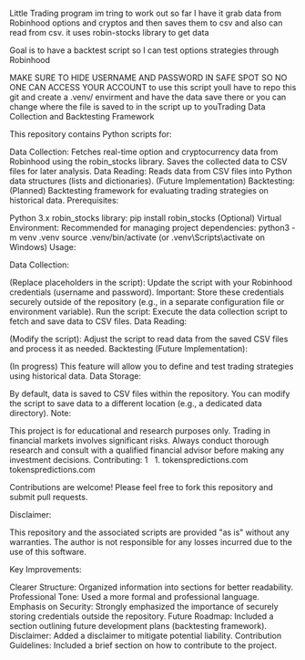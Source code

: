Little Trading program im tring to work out so far I have it grab data from Robinhood options and cryptos and then saves them to csv and also can read from csv. it uses robin-stocks library to get data

Goal is to have a backtest script so I can test options strategies through Robinhood

MAKE SURE TO HIDE USERNAME AND PASSWORD IN SAFE SPOT SO NO ONE CAN ACCESS YOUR ACCOUNT
to use this script youll have to repo this git and create a .venv/ envirment and have the data save there or you can change where the file is saved to in the script up to youTrading Data Collection and Backtesting Framework

This repository contains Python scripts for:

Data Collection:
Fetches real-time option and cryptocurrency data from Robinhood using the robin_stocks library.
Saves the collected data to CSV files for later analysis.
Data Reading:
Reads data from CSV files into Python data structures (lists and dictionaries).
(Future Implementation) Backtesting:
(Planned) Backtesting framework for evaluating trading strategies on historical data.
Prerequisites:

Python 3.x
robin_stocks library: pip install robin_stocks
(Optional) Virtual Environment:
Recommended for managing project dependencies:
python3 -m venv .venv
source .venv/bin/activate (or .venv\Scripts\activate on Windows)
Usage:

Data Collection:

(Replace placeholders in the script): Update the script with your Robinhood credentials (username and password). Important: Store these credentials securely outside of the repository (e.g., in a separate configuration file or environment variable).
Run the script: Execute the data collection script to fetch and save data to CSV files.
Data Reading:

(Modify the script): Adjust the script to read data from the saved CSV files and process it as needed.
Backtesting (Future Implementation):

(In progress) This feature will allow you to define and test trading strategies using historical data.
Data Storage:

By default, data is saved to CSV files within the repository.
You can modify the script to save data to a different location (e.g., a dedicated data directory).
Note:

This project is for educational and research purposes only.
Trading in financial markets involves significant risks.
Always conduct thorough research and consult with a qualified financial advisor before making any investment decisions.
Contributing: 1    
 1. 
tokenspredictions.com
tokenspredictions.com

Contributions are welcome! Please feel free to fork this repository and submit pull requests.

Disclaimer:

This repository and the associated scripts are provided "as is" without any warranties. The author is not responsible for any losses incurred due to the use of this software.

Key Improvements:

Clearer Structure: Organized information into sections for better readability.
Professional Tone: Used a more formal and professional language.
Emphasis on Security: Strongly emphasized the importance of securely storing credentials outside the repository.
Future Roadmap: Included a section outlining future development plans (backtesting framework).
Disclaimer: Added a disclaimer to mitigate potential liability.
Contribution Guidelines: Included a brief section on how to contribute to the project.
